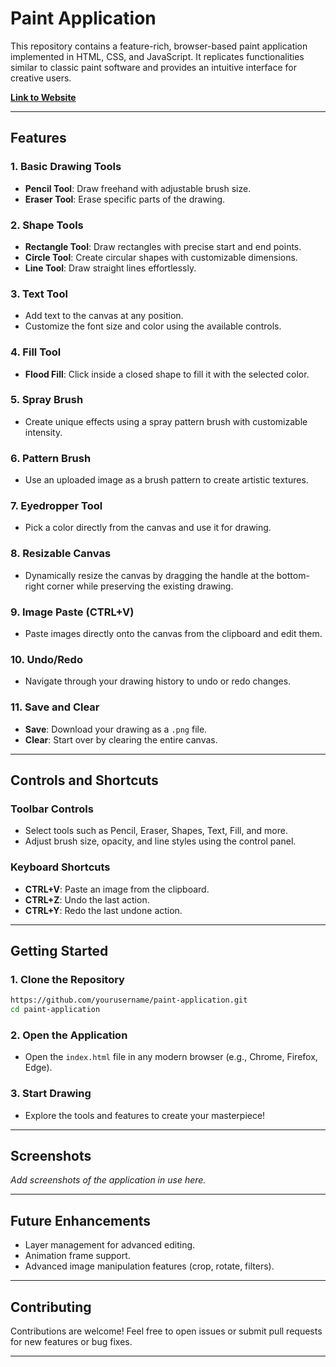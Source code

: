 # Paint Application

This repository contains a feature-rich, browser-based paint application implemented in HTML, CSS, and JavaScript. It replicates functionalities similar to classic paint software and provides an intuitive interface for creative users.

**[Link to Website](https://adityaroshanpatro.github.io/online-paint-website/)**

---

## Features

### 1. **Basic Drawing Tools**
- **Pencil Tool**: Draw freehand with adjustable brush size.
- **Eraser Tool**: Erase specific parts of the drawing.

### 2. **Shape Tools**
- **Rectangle Tool**: Draw rectangles with precise start and end points.
- **Circle Tool**: Create circular shapes with customizable dimensions.
- **Line Tool**: Draw straight lines effortlessly.

### 3. **Text Tool**
- Add text to the canvas at any position.
- Customize the font size and color using the available controls.

### 4. **Fill Tool**
- **Flood Fill**: Click inside a closed shape to fill it with the selected color.

### 5. **Spray Brush**
- Create unique effects using a spray pattern brush with customizable intensity.

### 6. **Pattern Brush**
- Use an uploaded image as a brush pattern to create artistic textures.

### 7. **Eyedropper Tool**
- Pick a color directly from the canvas and use it for drawing.

### 8. **Resizable Canvas**
- Dynamically resize the canvas by dragging the handle at the bottom-right corner while preserving the existing drawing.

### 9. **Image Paste (CTRL+V)**
- Paste images directly onto the canvas from the clipboard and edit them.

### 10. **Undo/Redo**
- Navigate through your drawing history to undo or redo changes.

### 11. **Save and Clear**
- **Save**: Download your drawing as a `.png` file.
- **Clear**: Start over by clearing the entire canvas.

---

## Controls and Shortcuts

### Toolbar Controls
- Select tools such as Pencil, Eraser, Shapes, Text, Fill, and more.
- Adjust brush size, opacity, and line styles using the control panel.

### Keyboard Shortcuts
- **CTRL+V**: Paste an image from the clipboard.
- **CTRL+Z**: Undo the last action.
- **CTRL+Y**: Redo the last undone action.

---

## Getting Started

### 1. Clone the Repository
```bash
https://github.com/yourusername/paint-application.git
cd paint-application
```

### 2. Open the Application
- Open the `index.html` file in any modern browser (e.g., Chrome, Firefox, Edge).

### 3. Start Drawing
- Explore the tools and features to create your masterpiece!

---

## Screenshots

_Add screenshots of the application in use here._

---

## Future Enhancements
- Layer management for advanced editing.
- Animation frame support.
- Advanced image manipulation features (crop, rotate, filters).

---

## Contributing

Contributions are welcome! Feel free to open issues or submit pull requests for new features or bug fixes.

---


